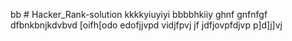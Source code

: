 bb # Hacker_Rank-solution
kkkkyiuyiyi
bbbbhkiiy
ghnf
gnfnfgf
dfbnkbnjkdvbvd
[oifh[odo
edofjjvpd
vidjfpvj
jf
jdfjovpfdjvp
p]d]j]vj
